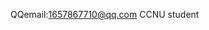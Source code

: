 QQemail:1657867710@qq.com
CCNU student

<!---
Celestinefly/Celestinefly is a ✨ special ✨ repository because its `README.md` (this file) appears on your GitHub profile.
You can click the Preview link to take a look at your changes.
--->
